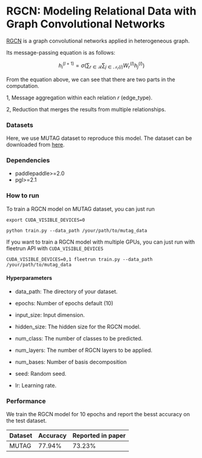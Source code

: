 # RGCN: Modeling Relational Data with Graph Convolutional Networks

[RGCN](http://arxiv.org/abs/1703.06103) is a graph convolutional networks applied in heterogeneous graph.

Its message-passing equation is as follows:

$$
h_{i}^{(l+1)}=\sigma\left(\sum_{r \in \mathcal{R}} \sum_{j \in \mathcal{N}_{r}(i)} W_{r}^{(l)} h_{j}^{(l)}\right)
$$

From the equation above, we can see that there are two parts in the computation.

1, Message aggregation within each relation $r$ (edge_type).

2, Reduction that merges the results from multiple relationships.

### Datasets

Here, we use MUTAG dataset to reproduce this model. The dataset can be downloaded from [here](https://baidu-pgl.gz.bcebos.com/pgl-data/mutag_data.tar).

### Dependencies

- paddlepaddle>=2.0
- pgl>=2.1

### How to run

To train a RGCN model on MUTAG dataset, you can just run

```
export CUDA_VISIBLE_DEVICES=0

python train.py --data_path /your/path/to/mutag_data
```

If you want to train a RGCN model with multiple GPUs, you can just run with fleetrun API with `CUDA_VISIBLE_DEVICES`

```
CUDA_VISIBLE_DEVICES=0,1 fleetrun train.py --data_path /your/path/to/mutag_data
```

#### Hyperparameters

- data_path: The directory of your dataset.

- epochs: Number of epochs default (10)

- input_size: Input dimension.

- hidden_size: The hidden size for the RGCN model.

- num_class: The number of classes to be predicted.

- num_layers: The number of RGCN layers to be applied.

- num_bases: Number of basis decomposition

- seed: Random seed.

- lr: Learning rate.


### Performance

We train the RGCN model for 10 epochs and report the besst accuracy on the test dataset.

| Dataset | Accuracy   | Reported in paper |
| --- | --- | --- |
| MUTAG | 77.94% |  73.23% |

